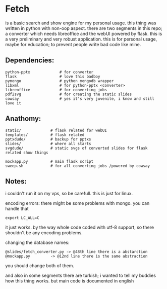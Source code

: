 
<h1>Fetch</h1>

is a basic search and show engine for my personal usage. this thing was written in python with non-oop aspect. 
there are two segments in this repo; a converter which needs libreoffice and the webUI powered by flask. this is a very preliminary and very robust application. this is for personal usage, maybe for education; to prevent people write bad code like mine.


<h2>Dependencies:</h2>

	python-pptx				# for converter
	flask					# love this badboy
	pymongo					# python mongodb wrapper
	libxml					# for python-pptx <converter>
	libreoffice				# for converting jobs
	pdf2svg 				# for creating the static slides
	cowsay					# yes it's very juvenile, i know and still love it

<h2>Anathomy:</h2>

	static/				# flask related for webUI
	templates/			# flask related
	pptxdude/			# backup for pptxs
	slides/				# where all starts
	svgdude/			# static svgs of converted slides for flask related show things

	mockapp.py 			# main flask script
	sweep.sh 			# for all converting jobs /powered by cowsay


<h2>Notes:</h2>

i couldn't run it on my vps, so be carefull. this is just for linux.

encoding errors:
there might be some problems with mongo. you can handle that 

	export LC_ALL=C

it just works. by the way whole code coded with utf-8 support, so there shouldn't be any encoding problems.

changing the database names:

	@slides/fetch_converter.py -> @48th line there is a abstarction
	@mockapp.py 		-> @12nd line there is the same abstraction

you should change both of them.

and also in some segments there are turkish; i wanted to tell my buddies how this thing works. but main code is documented in english